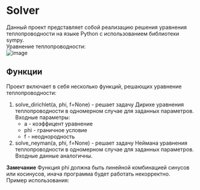 # Solver

Данный проект представляет собой реализацию решения уравнения теплопроводности на языке Python с использованием библиотеки sympy.  
Уравнение теплопроводности:  
![image](https://github.com/Hlestov/thermal_conductivity_solver/assets/52448692/2f471f93-601d-45ef-b7e0-c166b23c7b54)


## Функции
Проект включает в себя несколько функций, решающих уравнение теплопроводности:  
1. solve_dirichlet(a, phi, f=None) - решает задачу Дирихе уравнения теплопроводности в одномерном случае для заданных параметров. Входные параметры: 
    - a - коэффицент уравнение
    - phi - граничное условие
    - f - неоднородность
2. solve_neyman(a, phi, f=None) - решает задачу Неймана уравнения теплопроводности в одномерном случае для заданных параметров. Входные данные аналогичны.

**Замечание** Функция phi должна быть линейной комбинацией синусов или косинусов, инача программа будет работать некорректно.  
Пример использования:  
